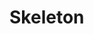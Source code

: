 # Skeleton

<pre hidden>
<div class="ds-skeleton ds-skeleton--rectangle" aria-hidden="true" style="width: 200px; height: 100px;"></div>
</pre>
<Story />